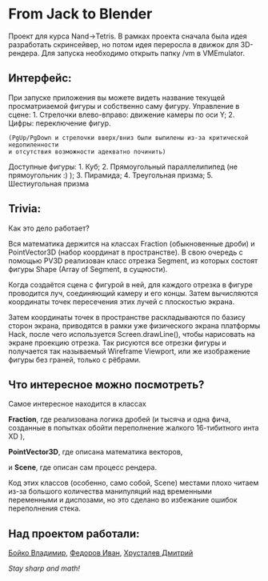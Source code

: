 # From Jack to Blender

Проект для курса Nand->Tetris. 
В рамках проекта сначала была идея разработать скринсейвер, но потом идея переросла в движок для 3D-рендера.
Для запуска необходимо открыть папку /vm в VMEmulator.

## Интерфейс:
При запуске приложения вы можете видеть название текущей просматриаемой фигуры и
собственно саму фигуру. Управление в сцене:
    1. Стрелочки влево-вправо: движение камеры по оси Y;
    2. Цифры: переключение фигур.
    
    (PgUp/PgDown и стрелочки вверх/вниз были выпилены из-за критической недопиленности
    и отсутствия возможности адекватно починить)
    
Доступные фигуры:
    1. Куб;
    2. Прямоугольный параллелипипед (не прямоугольник :) );
    3. Пирамида;
    4. Треугольная призма;
    5. Шестиугольная призма

## Trivia:
Как это дело работает?

Вся математика держится на классах Fraction (обыкновенные дроби) и 
PointVector3D (набор координат в пространстве). В свою очередь с помощью PV3D
реализован класс отрезка Segment, из которых состоят фигуры Shape (Array of Segment, в сущности).
    
Когда создаётся сцена с фигурой в ней, для каждого отрезка в фигуре проводится луч, соединяющий 
камеру и его концы. Затем вычисляются координаты точек пересечения этих лучей с плоскостью экрана.

Затем координаты точек в пространстве раскладываются по базису сторон экрана, приводятся в рамки
уже физического экрана платформы Hack, после чего используется Screen.drawLine(), чтобы нарисовать 
на экране проекцию отрезка. Так рисуются все отрезки фигуры и получается так называемый Wireframe Viewport, 
или же изображение фигуры без граней, только с рёбрами.

## Что интересное можно посмотреть?
Самое интересное находится в классах 

**Fraction**, где реализована логика дробей (и тысяча и одна фича, созданные 
в попытках обойти переполнение жалкого 16-тибитного инта XD ),

**PointVector3D**, где описана математика векторов, 

и **Scene**, где описан сам процесс рендера.
    
Код этих классов (особенно, само собой, Scene) местами плохо читаем из-за большого количества манипуляций 
над временными переменными и диспозами, но это сделано во избежание ошибок переполнения стека.

## Над проектом работали:

[Бойко Владимир](https://github.com/Xoka74),
[Федоров Иван](https://github.com/fed1v),
[Хрусталев Дмитрий](https://github.com/Daemetry)

_Stay sharp and math!_
